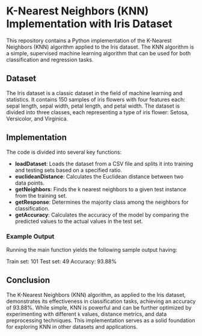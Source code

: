# K-Nearest Neighbors (KNN) Implementation with Iris Dataset

This repository contains a Python implementation of the K-Nearest Neighbors (KNN) algorithm applied to the Iris dataset. The KNN algorithm is a simple, supervised machine learning algorithm that can be used for both classification and regression tasks.

## Dataset

The Iris dataset is a classic dataset in the field of machine learning and statistics. It contains 150 samples of iris flowers with four features each: sepal length, sepal width, petal length, and petal width. The dataset is divided into three classes, each representing a type of iris flower: Setosa, Versicolor, and Virginica.

## Implementation

The code is divided into several key functions:

- **loadDataset**: Loads the dataset from a CSV file and splits it into training and testing sets based on a specified ratio.
- **euclideanDistance**: Calculates the Euclidean distance between two data points.
- **getNeighbors**: Finds the k nearest neighbors to a given test instance from the training set.
- **getResponse**: Determines the majority class among the neighbors for classification.
- **getAccuracy**: Calculates the accuracy of the model by comparing the predicted values to the actual values in the test set.

### Example Output

Running the main function yields the following sample output having:

Train set: 101
Test set: 49
Accuracy: 93.88%
     

## Conclusion

The K-Nearest Neighbors (KNN) algorithm, as applied to the Iris dataset, demonstrates its effectiveness in classification tasks, achieving an accuracy of 93.88%. While simple, KNN is powerful and can be further optimized by experimenting with different `k` values, distance metrics, and data preprocessing techniques. This implementation serves as a solid foundation for exploring KNN in other datasets and applications.
